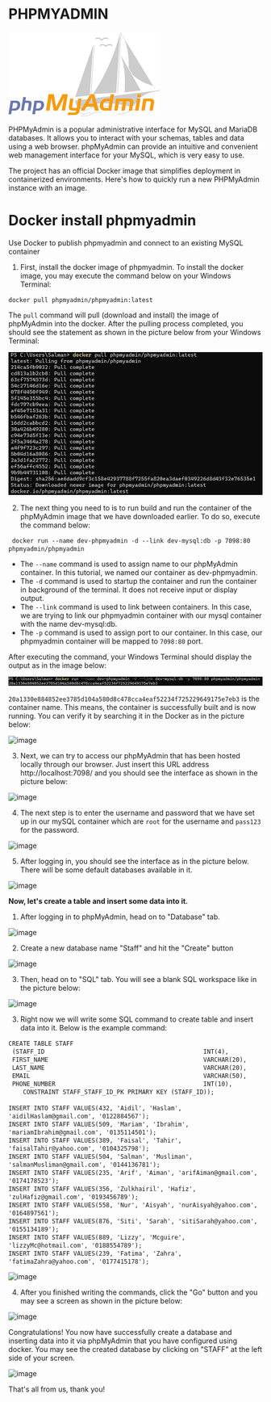# PHPMYADMIN

![image](https://github.com/Simple1912/Docker-php-mysql-apache-Tutorial-osSec1Group10/blob/main/GitHubimg/%E4%B8%8B%E8%BD%BD.png)

PHPMyAdmin is a popular administrative interface for MySQL and MariaDB databases. It allows you to interact with your schemas, tables and data using a web browser. phpMyAdmin can provide an intuitive and convenient web management interface for your MySQL, which is very easy to use.  

The project has an official Docker image that simplifies deployment in containerized environments. Here's how to quickly run a new PHPMyAdmin instance with an image.  

# Docker install phpmyadmin  
Use Docker to publish phpmyadmin and connect to an existing MySQL container  

1. First, install the docker image of phpmyadmin. To install the docker image, you may execute the command below on your Windows Terminal:
```
docker pull phpmyadmin/phpmyadmin:latest
```
The ```pull``` command will pull (download and install) the image of phpMyAdmin into the docker. After the pulling process completed, you should see the statement as shown in the picture below from your Windows Terminal:

![image](https://github.com/Simple1912/Docker-php-mysql-apache-Tutorial-osSec1Group10/blob/main/GitHubimg/WhatsApp%20Image%202022-06-19%20at%207.06.06%20PM.jpeg)

2. The next thing you need to is to run build and run the container of the phpMyAdmin image that we have downloaded earlier. To do so, execute the command below:
```
 docker run --name dev-phpmyadmin -d --link dev-mysql:db -p 7098:80 phpmyadmin/phpmyadmin
```
* The ```--name``` command is used to assign name to our phpMyAdmin container. In this tutorial, we named our container as dev-phpmyadmin.
* The ```-d``` command is used to startup the container and run the container in background of the terminal. It does not receive input or display output.
* The ```--link``` command is used to link between containers. In this case, we are trying to link our phpmyadmin container with our mysql container with the name dev-mysql:db.
* The ```-p``` command is used to assign port to our container. In this case, our phpmyadmin container will be mapped to ```7098:80``` port.

After executing the command, your Windows Terminal should display the output as in the image below:

![image](https://github.com/Simple1912/Docker-php-mysql-apache-Tutorial-osSec1Group10/blob/main/GitHubimg/WhatsApp%20Image%202022-06-19%20at%207.07.41%20PM.jpeg)

```20a1330e884852ee3785d104a580d8c478cca4eaf52234f725229649175e7eb3``` is the container name. This means, the container is successfully built and is now running. You can verify it by searching it in the Docker as in the picture below:

![image](https://github.com/Simple1912/Docker-php-mysql-apache-Tutorial-osSec1Group10/blob/main/GitHubimg/WhatsApp%20Image%202022-06-19%20at%2010.19.46%20PM.jpeg)

3. Next, we can try to access our phpMyAdmin that has been hosted locally through our browser. Just insert this URL address http://localhost:7098/ and you should see the interface as shown in the picture below:

![image](https://github.com/Simple1912/Docker-php-mysql-apache-Tutorial-osSec1Group10/blob/main/GitHubimg/WhatsApp%20Image%202022-06-19%20at%2010.27.29%20PM.jpeg)

4. The next step is to enter the username and password that we have set up in our mySQL container which are ```root``` for the username and ```pass123``` for the password.

![image](https://github.com/Simple1912/Docker-php-mysql-apache-Tutorial-osSec1Group10/blob/main/GitHubimg/WhatsApp%20Image%202022-06-19%20at%2010.30.28%20PM.jpeg)

5. After logging in, you should see the interface as in the picture below. There will be some default databases available in it.

![image](https://github.com/Simple1912/Docker-php-mysql-apache-Tutorial-osSec1Group10/blob/main/GitHubimg/WhatsApp%20Image%202022-06-19%20at%2010.33.15%20PM.jpeg)

**Now, let's create a table and insert some data into it.**

1. After logging in to phpMyAdmin, head on to "Database" tab.

![image](https://github.com/Simple1912/Docker-php-mysql-apache-Tutorial-osSec1Group10/blob/main/GitHubimg/WhatsApp%20Image%202022-06-19%20at%2011.06.45%20PM.jpeg)

2. Create a new database name "Staff" and hit the "Create" button

![image](https://github.com/Simple1912/Docker-php-mysql-apache-Tutorial-osSec1Group10/blob/main/GitHubimg/WhatsApp%20Image%202022-06-19%20at%2011.08.36%20PM.jpeg)

3. Then, head on to "SQL" tab. You will see a blank SQL workspace like in the picture below:

![image](https://github.com/Simple1912/Docker-php-mysql-apache-Tutorial-osSec1Group10/blob/main/GitHubimg/WhatsApp%20Image%202022-06-19%20at%2011.11.46%20PM.jpeg)

3. Right now we will write some SQL command to create table and insert data into it. Below is the example command:

```
CREATE TABLE STAFF
 (STAFF_ID                                            INT(4),
 FIRST_NAME                                           VARCHAR(20),
 LAST_NAME                                            VARCHAR(20),
 EMAIL                                                VARCHAR(50),
 PHONE_NUMBER                                         INT(10),
	CONSTRAINT STAFF_STAFF_ID_PK PRIMARY KEY (STAFF_ID));
  
INSERT INTO STAFF VALUES(432, 'Aidil', 'Haslam', 'aidilHaslam@gmail.com', '0122884567');
INSERT INTO STAFF VALUES(509, 'Mariam', 'Ibrahim', 'mariamIbrahim@gmail.com', '0135114501');
INSERT INTO STAFF VALUES(389, 'Faisal', 'Tahir', 'faisalTahir@yahoo.com', '0104325798');
INSERT INTO STAFF VALUES(504, 'Salman', 'Musliman', 'salmanMusliman@gmail.com', '0144136781');
INSERT INTO STAFF VALUES(235, 'Arif', 'Aiman', 'arifAiman@gmail.com', '0174178523');
INSERT INTO STAFF VALUES(356, 'Zulkhairil', 'Hafiz', 'zulHafiz@gmail.com', '0193456789');
INSERT INTO STAFF VALUES(558, 'Nur', 'Aisyah', 'nurAisyah@yahoo.com', '0164897561');
INSERT INTO STAFF VALUES(876, 'Siti', 'Sarah', 'sitiSarah@yahoo.com', '0155134189');
INSERT INTO STAFF VALUES(889, 'Lizzy', 'Mcguire', 'lizzyMc@hotmail.com', '0188554789');
INSERT INTO STAFF VALUES(239, 'Fatima', 'Zahra', 'fatimaZahra@yahoo.com', '0177415178');
```

![image](https://github.com/Simple1912/Docker-php-mysql-apache-Tutorial-osSec1Group10/blob/main/GitHubimg/WhatsApp%20Image%202022-06-19%20at%2011.14.22%20PM.jpeg)

4. After you finished writing the commands, click the "Go" button and you may see a screen as shown in the picture below:

![image](https://github.com/Simple1912/Docker-php-mysql-apache-Tutorial-osSec1Group10/blob/main/GitHubimg/WhatsApp%20Image%202022-06-19%20at%2011.16.42%20PM.jpeg)

Congratulations! You now have successfully create a database and inserting data into it via phpMyAdmin that you have configured using docker. You may see the created database by clicking on "STAFF" at the left side of your screen. 

![image](https://github.com/Simple1912/Docker-php-mysql-apache-Tutorial-osSec1Group10/blob/main/GitHubimg/WhatsApp%20Image%202022-06-19%20at%2011.19.59%20PM.jpeg)

That's all from us, thank you!
